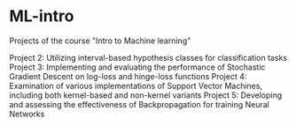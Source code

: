 # ML-intro
Projects of the course "Intro to Machine learning"

Project 2: Utilizing interval-based hypothesis classes for classification tasks
Project 3: Implementing and evaluating the performance of Stochastic Gradient Descent on log-loss and hinge-loss functions
Project 4: Examination of various implementations of Support Vector Machines, including both kernel-based and non-kernel variants
Project 5: Developing and assessing the effectiveness of Backpropagation for training Neural Networks
